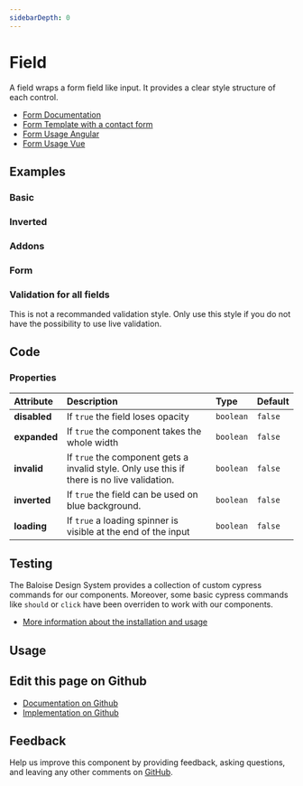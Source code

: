 ```yaml
---
sidebarDepth: 0
---
```


# Field


<!-- START: human documentation top -->

A field wraps a form field like input. It provides a clear style structure of each control.

- [Form Documentation](/components/foundation/form.html)
- [Form Template with a contact form](/components/templates/contact-form.html)
- [Form Usage Angular](/components/getting-started/angular/usage.html#form-validation)
- [Form Usage Vue](/components/getting-started/vue/usage.html#form-validation)

<!-- END: human documentation top -->

<ClientOnly><docs-component-tabs></docs-component-tabs></ClientOnly>


## Examples

### Basic

<ClientOnly><docs-demo-bal-field-43></docs-demo-bal-field-43></ClientOnly>


### Inverted

<ClientOnly><docs-demo-bal-field-44></docs-demo-bal-field-44></ClientOnly>


### Addons

<ClientOnly><docs-demo-bal-field-45></docs-demo-bal-field-45></ClientOnly>


### Form

<ClientOnly><docs-demo-bal-field-46></docs-demo-bal-field-46></ClientOnly>


### Validation for all fields

This is not a recommanded validation style. Only use this style if you do not have the possibility to use live validation.

<ClientOnly><docs-demo-bal-field-47></docs-demo-bal-field-47></ClientOnly>



## Code



### Properties


| Attribute    | Description                                                                                 | Type                 | Default            |
| :----------- | :------------------------------------------------------------------------------------------ | :------------------- | :----------------- |
| **disabled** | If `true` the field loses opacity                                                           | <code>boolean</code> | <code>false</code> |
| **expanded** | If `true` the component takes the whole width                                               | <code>boolean</code> | <code>false</code> |
| **invalid**  | If `true` the component gets a invalid style. Only use this if there is no live validation. | <code>boolean</code> | <code>false</code> |
| **inverted** | If `true` the field can be used on blue background.                                         | <code>boolean</code> | <code>false</code> |
| **loading**  | If `true` a loading spinner is visible at the end of the input                              | <code>boolean</code> | <code>false</code> |

## Testing

The Baloise Design System provides a collection of custom cypress commands for our components. Moreover, some basic cypress commands like `should` or `click` have been overriden to work with our components.

- [More information about the installation and usage](/components/tooling/testing.html)

## Usage

<!-- START: human documentation usage -->

<!-- END: human documentation usage -->



## Edit this page on Github

* [Documentation on Github](https://github.com/baloise/design-system/blob/master/docs/src/components/components/bal-field.md)
* [Implementation on Github](https://github.com/baloise/design-system/blob/master/packages/components/src/components/bal-field)

## Feedback

Help us improve this component by providing feedback, asking questions, and leaving any other comments on [GitHub](https://github.com/baloise/design-system/issues/new).

